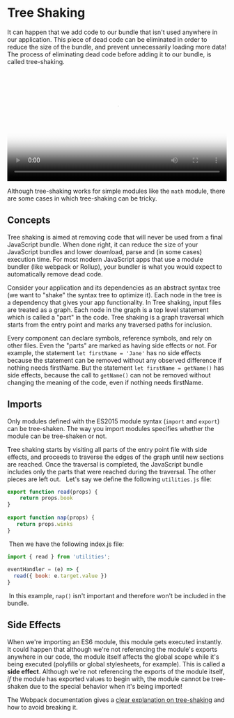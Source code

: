 # Tree Shaking

It can happen that we add code to our bundle that isn't used anywhere in our application. This piece of dead code can be eliminated in order to reduce the size of the bundle, and prevent unnecessarily loading more data! The process of eliminating dead code before adding it to our bundle, is called tree-shaking.

<video width="100%" src="https://res.cloudinary.com/ddxwdqwkr/video/upload/f_auto/v1609244309/patterns.dev/treeshakey_o2glkx.mp4" autoplay="" controls="" playsinline="" loop="" poster="https://res.cloudinary.com/ddxwdqwkr/video/upload/f_auto/v1609244309/patterns.dev/treeshakey_o2glkx.jpg"><source src="https://res.cloudinary.com/ddxwdqwkr/video/upload/f_auto/v1609244309/patterns.dev/treeshakey_o2glkx.mp4" type="video/mp4"></video>

Although tree-shaking works for simple modules like the `math` module, there are some cases in which tree-shaking can be tricky.

## Concepts

Tree shaking is aimed at removing code that will never be used from a final JavaScript bundle. When done right, it can reduce the size of your JavaScript bundles and lower download, parse and (in some cases) execution time. For most modern JavaScript apps that use a module bundler (like webpack or Rollup), your bundler is what you would expect to automatically remove dead code. ⁣⁣ ⁣⁣

Consider your application and its dependencies as an abstract syntax tree (we want to "shake" the syntax tree to optimize it). Each node in the tree is a dependency that gives your app functionality. In Tree shaking, input files are treated as a graph. Each node in the graph is a top level statement which is called a "part" in the code. Tree shaking is a graph traversal which starts from the entry point and marks any traversed paths for inclusion.⁣⁣ ⁣⁣

Every component can declare symbols, reference symbols, and rely on other files. Even the "parts" are marked as having side effects or not. For example, the statement `let firstName = 'Jane'` has no side effects because the statement can be removed without any observed difference if nothing needs firstName. But the statement `let firstName = getName()` has side effects, because the call to `getName()` can not be removed without changing the meaning of the code, even if nothing needs firstName. ⁣⁣

## Imports

Only modules defined with the ES2015 module syntax (`import` and `export`) can be tree-shaken. The way you import modules specifies whether the module can be tree-shaken or not.

Tree shaking starts by visiting all parts of the entry point file with
side effects, and proceeds to traverse the edges of the graph until new sections are reached. Once the traversal is completed, the JavaScript bundle includes only the parts that were reached during the traversal. The other pieces are left out. ⁣ ⁣⁣ Let's say we define the following `utilities.js` file:⁣⁣ ⁣⁣

```js
export function read(props) {⁣⁣
    return props.book⁣⁣
}⁣⁣
⁣⁣
export function nap(props) {⁣⁣
   return props.winks⁣⁣
}⁣⁣
```

⁣⁣ Then we have the following index.js file:⁣⁣ ⁣⁣

```js
import { read } from 'utilities';⁣⁣
⁣⁣
eventHandler = (e) => {⁣⁣
  read({ book: e.target.value })⁣⁣
}⁣⁣
```

⁣⁣ In this example, `nap()` isn't important and therefore won't be
included in the bundle.

## Side Effects

When we're importing an ES6 module, this module gets executed instantly. It could happen that although we're not referencing the module's exports anywhere in our code, the module itself affects the global scope while it's being executed (polyfills or global stylesheets, for example). This is called a **side effect**. Although we're not referencing the exports of the module itself, *if* the module has exported values to begin with,
the module cannot be tree-shaken due to the special behavior when it's being imported!

The Webpack documentation gives a [clear explanation on
tree-shaking](https://webpack.js.org/guides/tree-shaking/#clarifying-tree-shaking-and-sideeffects) and how to avoid breaking it.
